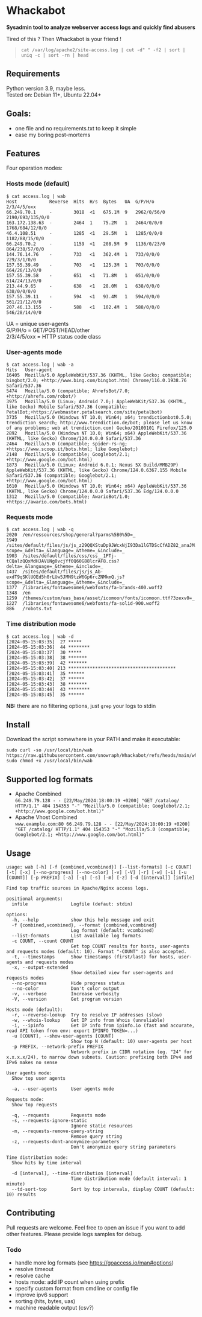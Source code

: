 # Whackabot
**Sysadmin tool to analyze webserver access logs and quickly find abusers**

Tired of this ? Then Whackabot is your friend !
> `cat /var/log/apache2/site-access.log | cut -d" " -f2 | sort | uniq -c | sort -rn | head`

## Requirements
Python version 3.9, maybe less.\
Tested on: Debian 11+, Ubuntu 22.04+

## Goals:
- one file and no requirements.txt to keep it simple
- ease my boring post-mortems

## Features
Four operation modes:
### Hosts mode (default)
```
$ cat access.log | wab 
Host            Reverse  Hits  H/s  Bytes   UA  G/P/H/o      2/3/4/5/oxx
66.249.70.1     -        3018  <1   675.1M  9   2962/0/56/0  2190/693/135/0/0
163.172.138.63  -        2464  1    75.2M   1   2464/0/0/0   1768/684/12/0/0
46.4.108.51     -        1285  <1   29.5M   1   1285/0/0/0   1182/88/15/0/0
66.249.70.2     -        1159  <1   208.5M  9   1136/0/23/0  864/238/57/0/0
144.76.14.76    -        733   <1   362.4M  1   733/0/0/0    729/3/1/0/0
157.55.39.49    -        703   <1   125.3M  1   703/0/0/0    664/26/13/0/0
157.55.39.58    -        651   <1   71.8M   1   651/0/0/0    614/24/13/0/0
213.44.9.65     -        638   <1   28.0M   1   638/0/0/0    638/0/0/0/0
157.55.39.11    -        594   <1   93.4M   1   594/0/0/0    561/21/12/0/0
207.46.13.155   -        588   <1   102.4M  1   588/0/0/0    546/28/14/0/0
```
UA = unique user-agents\
G/P/H/o = GET/POST/HEAD/other\
2/3/4/5/oxx = HTTP status code class
### User-agents mode
```
$ cat access.log | wab -a
Hits   User-agent
16405  Mozilla/5.0 AppleWebKit/537.36 (KHTML, like Gecko; compatible; bingbot/2.0; +http://www.bing.com/bingbot.htm) Chrome/116.0.1938.76 Safari/537.36
5474   Mozilla/5.0 (compatible; AhrefsBot/7.0; +http://ahrefs.com/robot/)
3975   Mozilla/5.0 (Linux; Android 7.0;) AppleWebKit/537.36 (KHTML, like Gecko) Mobile Safari/537.36 (compatible; PetalBot;+https://webmaster.petalsearch.com/site/petalbot)
3735   Mozilla/5.0 (Windows NT 10.0; Win64; x64; trendictionbot0.5.0; trendiction search; http://www.trendiction.de/bot; please let us know of any problems; web at trendiction.com) Gecko/20100101 Firefox/125.0
2892   Mozilla/5.0 (Windows NT 10.0; Win64; x64) AppleWebKit/537.36 (KHTML, like Gecko) Chrome/124.0.0.0 Safari/537.36
2464   Mozilla/5.0 (compatible; spider-rs-ng; +https://www.scoop.it/bots.html; like Googlebot;)
2148   Mozilla/5.0 (compatible; Googlebot/2.1; +http://www.google.com/bot.html)
1873   Mozilla/5.0 (Linux; Android 6.0.1; Nexus 5X Build/MMB29P) AppleWebKit/537.36 (KHTML, like Gecko) Chrome/124.0.6367.155 Mobile Safari/537.36 (compatible; Googlebot/2.1; +http://www.google.com/bot.html)
1610   Mozilla/5.0 (Windows NT 10.0; Win64; x64) AppleWebKit/537.36 (KHTML, like Gecko) Chrome/124.0.0.0 Safari/537.36 Edg/124.0.0.0
1312   Mozilla/5.0 (compatible; AwarioBot/1.0; +https://awario.com/bots.html)
```
### Requests mode
```
$ cat access.log | wab -q
2020  /en/ressources/shop/general?parms%5B0%5D=_
1949  /sites/default/files/js/js_z29QQXStuDp9JWcxNjI93Da1lGTDScCfADZ82_anaJM.js?scope=_&delta=_&language=_&theme=_&include=_
1903  /sites/default/files/css/css__1PTj-tCQalzQQxMdHJAVUNg0vcjYf0Q60G88lcrAF8.css?delta=_&language=_&theme=_&include=_
1437  /sites/default/files/js/js_Ab-exdT9qSKlUOEd5h0rLUw5JMN9tzW6Gp6rcZNMkmQ.js?scope=_&delta=_&language=_&theme=_&include=_
1377  /libraries/fontawesome6/webfonts/fa-brands-400.woff2
1348  /en    
1259  /themes/custom/uas_base/asset/icomoon/fonts/icomoon.ttf?3zexv0=_
1227  /libraries/fontawesome6/webfonts/fa-solid-900.woff2
886   /robots.txt
```
### Time distribution mode
```
$ cat access.log | wab -d
[2024-05-15:03:35]  27 *****
[2024-05-15:03:36]  44 ********
[2024-05-15:03:37]  30 *****
[2024-05-15:03:38]  38 *******
[2024-05-15:03:39]  42 *******
[2024-05-15:03:40] 213 ****************************************
[2024-05-15:03:41]  35 ******
[2024-05-15:03:42]  37 ******
[2024-05-15:03:43]  38 *******
[2024-05-15:03:44]  43 ********
[2024-05-15:03:45]  35 ******
```

**NB:** there are no filtering options, just `grep` your logs to stdin

## Install
Download the script somewhere in your PATH and make it executable:
```
sudo curl -so /usr/local/bin/wab https://raw.githubusercontent.com/snowraph/Whackabot/refs/heads/main/whackabot.py
sudo chmod +x /usr/local/bin/wab
```

## Supported log formats
- Apache Combined\
  `66.249.79.128 - - [22/May/2024:18:00:19 +0200] "GET /catalog/ HTTP/1.1" 404 154353 "-" "Mozilla/5.0 (compatible; Googlebot/2.1; +http://www.google.com/bot.html)"`
- Apache Vhost Combined\
  `www.example.com:80 66.249.79.128 - - [22/May/2024:18:00:19 +0200] "GET /catalog/ HTTP/1.1" 404 154353 "-" "Mozilla/5.0 (compatible; Googlebot/2.1; +http://www.google.com/bot.html)"`

## Usage
```
usage: wab [-h] [-f {combined,vcombined}] [--list-formats] [-c COUNT] [-t] [-x] [--no-progress] [--no-color] [-v] [-V] [-r] [-w] [-i] [-u [COUNT]] [-p PREFIX] [-a] [-q] [-s] [-m] [-z] [-d [interval]] [infile]

Find top traffic sources in Apache/Nginx access logs.

positional arguments:
  infile                Logfile (defaut: stdin)

options:
  -h, --help            show this help message and exit
  -f {combined,vcombined}, --format {combined,vcombined}
                        Log format (default: vcombined)
  --list-formats        List available log formats
  -c COUNT, --count COUNT
                        Get top COUNT results for hosts, user-agents and requests modes (default: 10). Format "-COUNT" is also accepted.
  -t, --timestamps      Show timestamps (first/last) for hosts, user-agents and requests modes
  -x, --output-extended
                        Show detailed view for user-agents and requests modes
  --no-progress         Hide progress status
  --no-color            Don't color output
  -v, --verbose         Increase verbosity
  -V, --version         Get program version

Hosts mode (default):
  -r, --reverse-lookup  Try to resolve IP addresses (slow)
  -w, --whois-lookup    Get IP info from Whois (unreliable)
  -i, --ipinfo          Get IP info from ipinfo.io (fast and accurate, read API token from env: export IPINFO_TOKEN=...)
  -u [COUNT], --show-user-agents [COUNT]
                        Show top N (default: 10) user-agents per host
  -p PREFIX, --network-prefix PREFIX
                        Network prefix in CIDR notation (eg. "24" for x.x.x.x/24), to narrow down subnets. Caution: prefixing both IPv4 and IPv6 makes no sense

User agents mode:
  Show top user agents

  -a, --user-agents     User agents mode

Requests mode:
  Show top requests

  -q, --requests        Requests mode
  -s, --requests-ignore-static
                        Ignore static resources
  -m, --requests-remove-query-string
                        Remove query string
  -z, --requests-dont-anonymize-parameters
                        Don't anonymize query string parameters

Time distribution mode:
  Show hits by time interval

  -d [interval], --time-distribution [interval]
                        Time distribution mode (default interval: 1 minute)
  --td-sort-top         Sort by top intervals, display COUNT (default: 10) results
```

## Contributing
Pull requests are welcome. Feel free to open an issue if you want to add other features.
Please provide logs samples for debug.

### Todo
- handle more log formats (see https://goaccess.io/man#options)
- resolve timeout
- resolve cache
- hosts mode: add IP count when using prefix
- specify custom format from cmdline or config file
- improve ipv6 support
- sorting (hits, bytes, uas)
- machine readable output (csv?)
